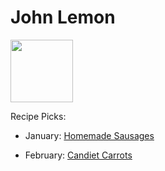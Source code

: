 # John Lemon

<img src="http://api.adorable.io/avatars/100/zestmaster%40flavor.magazine" height="100" width="100" />

Recipe Picks:

- January: [Homemade Sausages](../recipe/jan/homemade-sausages.md)

- February: [Candiet Carrots](../recipe/feb/candiet-carrots.md)